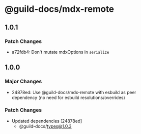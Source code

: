 # @guild-docs/mdx-remote

## 1.0.1

### Patch Changes

- a72fdb4: Don't mutate mdxOptions in `serialize`

## 1.0.0

### Major Changes

- 24878ed: Use @guild-docs/mdx-remote with esbuild as peer dependency (no need for esbuild resolutions/overrides)

### Patch Changes

- Updated dependencies [24878ed]
  - @guild-docs/types@1.0.3
